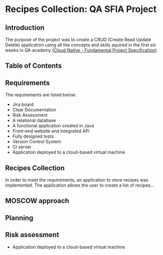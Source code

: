 # Recipes Collection: QA SFIA Project

## Introduction
The purpose of the project was to create a CRUD (Create Read Update Delete) application using all the concepts and skills aquired in the first six weeks in QA academy ([Cloud Native - Fundamental Project Specification](https://portal.qa-community.co.uk/~/cne/projects/fundamental--cn)). 

## Table of Contents


## Requirements
The requirements are listed below:
- Jira board 
- Clear Documentation 
- Risk Assessment
- A relational database 
- A functional application created in Java
- Front-end website and integrated API
- Fully designed tests
- Version Control System
- CI server
- Application deployed to a cloud-based virtual machine

## Recipes Collection
In order to meet the requirements, an application to store recipes was implemented. The application allows the user to create a list of recipes...

## MOSCOW approach

## Planning

## Risk assessment
- Application deployed to a cloud-based virtual machine

